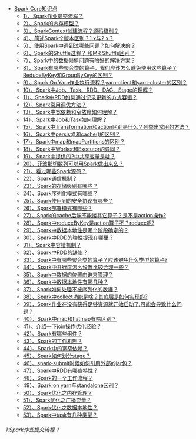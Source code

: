 * [Spark Core知识点]()
    - [1）、Spark作业提交流程？](#1)
    - [2）、Spark的内存模型？]()
    - [3）、SparkContext创建流程？源码级别？]()
    - [4）、简述Spark个版本区别？1.x与2.x？]()
    - [5）、使用Spark中遇到过哪些问题？如何解决的？]()
    - [6）、Spark的Shuffle过程？ 和MR Shuffle区别？]()
    - [7）、Spark中的数据倾斜问题有啥好的解决方案？]()
    - [8）、Spark有哪些聚合类的算子，我们应该怎么避免使用这些算子？ReduceByKey和GroupByKey的区别？]()
    - [9）、Spark On Yarn作业执行流程？yarn-client和yarn-cluster的区别？]()
    - [10）、Spark中Job、Task、RDD、DAG、Stage的理解？]()
    - [11）、Spark中RDD如何通过记录更新的方式容错？]()
    - [12）、Spark常用调优方法？]()
    - [13）、Spark中宽依赖和窄依赖如何理解？]()
    - [14）、Spark中Job和Task如何理解？]()
    - [15）、Spark中Transformation和action区别是什么？列举出常用的方法？]()
    - [16）、Spark中persist()和cache()的区别？]()
    - [17）、Spark中map和mapPartitions的区别？]()
    - [18）、Spark中Worker和Executor的异同？]()
    - [19）、Spark中提供的2中共享变量是啥？]()
    - [20）、菲波那切数列可以用Spark做出来么？]()
    - [21）、看过哪些Spark源码？]()
    - [22）、Spark通信机制？]()
    - [23）、Spark的存储级别有哪些？]()
    - [24）、Spark序列化模式有哪些？]()
    - [25）、Spark使用到的安全协议有哪些？]()
    - [26）、Spark部署模式有哪些？]()
    - [27）、Spark的cache后能不能接其它算子？是不是action操作?]()
    - [28）、Spark中reduceByKey是action算子不？reduec呢?]()
    - [29）、Spark中数据本地性是哪个阶段确定的？]()
    - [30）、Spark中RDD的弹性提现在哪里？]()
    - [31）、Spark中容错机制？]()
    - [32）、Spark中RDD的缺陷？]()
    - [33）、Spark中有哪些聚合类的算子？应该避免什么类型的算子?]()
    - [34）、Spark中并行度怎么设置比较合理一些？]()
    - [35）、Spark中数据的位置由谁来管理？]()
    - [36）、Spark中数据本地性有哪几种？]()
    - [37）、Spark如何处理不被序列化的数据？]()
    - [38）、Spark中collect功能是啥？其底层是如何实现的?]()
    - [39）、Spark作业在没有获得足够资源就开始启动了,可能会导致什么问题？]()
    - [40）、Spark中map和flatmap有啥区别？]()
    - [41）、介绍一下join操作优化经验？]()
    - [42）、Spark有哪些组件？]()
    - [43）、Spark的工作机制？]()
    - [44）、Spark中的宽窄依赖？]()
    - [45）、Spark如何划分stage？]()
    - [46）、spark-submit时候如何引用外部的jar包？]()
    - [47）、Spark中RDD有哪些特性？]()
    - [48）、Spark的一个工作流程？]()
    - [49）、Spark on yarn与standalone区别？]()
    - [50）、Spark优化之内存管理？]()
    - [51）、Spark优化之广播变量？]()
    - [52）、Spark优化之数据本地性？]()
    - [53）、Spark中task有几种类型？]()

###### <span id="1">1.Spark作业提交流程？</span>
    






